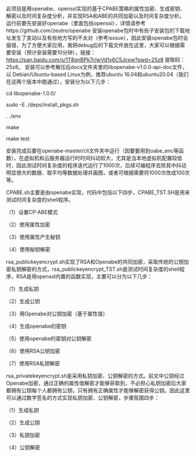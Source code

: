 此项目是用openabe、openssl实现的基于CPABE策略的属性加密、生成密钥、解密以及时间复杂度分析，并实现RSA和ABE的共同加密以及时间复杂度分析。
运行前要先安装好openabe（里面包括openssl），详情请参考https://github.com/zeutro/openabe
安装openabe包时中有些子安装包的下载地址发生了变动以及有些地方写的不太对（参考isssue），因此安装openabe包时会报错，为了方便大家应用，我把debug后的下载文件放在这里，大家可以根据需要安装（预计安装需要10分钟），链接：https://pan.baidu.com/s/1T8qnBPk7clwVd1v6C5Jcpw?pwd=25z8 提取码：25z8。
安装可以参考解压后docs文件夹里的libopenabe-v1.0.0-api-doc文件，以 Debian/Ubuntu-based Linux为例，推荐ubuntu 16.04和ubuntu20.04（我们在这两个版本中跑通过），安装分为以下几步：

cd libopenabe-1.0.0/

sudo -E ./deps/install_pkgs.sh

. ./env

make

make test

安装完成后要在openabe-master/cli文件夹中运行（因要要用到oabe_enc等函数）。在虚拟机和云服务器运行时时间抖动较大，尤其是当本地虚拟机配置较低时，因此测试时间复杂度的程序迭代运行了1000次，后续可编程序去除其中抖动明显很大的数据、取平均等数据处理并画图，或者可根据需要将1000次改成100次等。

CPABE.sh主要是由openabe实现，代码中包括以下四步，CPABE_TST.SH是用来测试时间复杂度的shell程序。

（1）设置CP-ABE模式

（2）使用属性加密

（3）使用属性产生秘钥

（4）使用秘钥解密

rsa_publickeyencrypt.sh实现了RSA和Openabe的共同加密，采取传统的公钥加密私钥解密的方式，rsa_publickeyencrypt_TST.sh是测试时间复杂度的shell程序，RSA是用openssl内置的函数实现，主要可以分为以下几步：

（1）生成私钥

（2）生成公钥

（3）用Openabe对公钥加密（基于属性值）

（4）生成openabe的密钥

（5）使用openabe的密钥对公钥解密

（6）使用RSA公钥加密

（7）使用RSA私钥解密

rsa_privatekeyencrypt.sh是采用私钥加密、公钥解密的方式。前文中公钥经过Openabe加密，通过正确的属性值解密才能够获取到，不必担心私钥加密后大家都拥有公钥每个人都拥有公钥，只有拥有正确属性才能够解密获得公钥。因此这里可以通过数字签名的方式实现私钥加密、公钥解密，步骤氛围四步：

（1）生成私钥

（2）生成公钥

（3）私钥加密

（4）公钥解密
